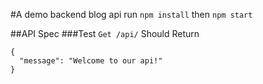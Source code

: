 #A demo backend blog api
run `npm install` then `npm start`

##API Spec
###Test
`Get /api/`
Should Return
```
{
  "message": "Welcome to our api!"
}
```


